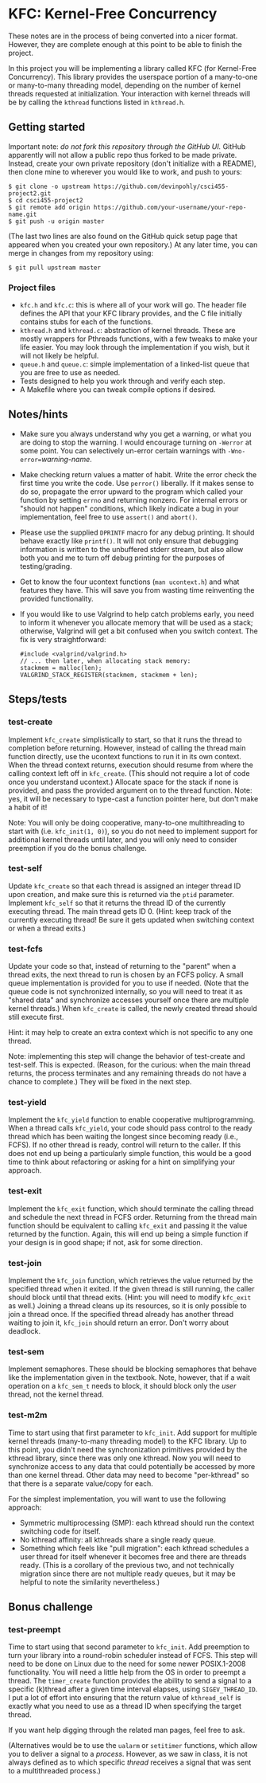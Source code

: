 # KFC: Kernel-Free Concurrency

These notes are in the process of being converted into a nicer format.
However, they are complete enough at this point to be able to finish the
project.

In this project you will be implementing a library called KFC (for Kernel-Free
Concurrency).  This library provides the userspace portion of a many-to-one or
many-to-many threading model, depending on the number of kernel threads
requested at initialization.  Your interaction with kernel threads will be by
calling the `kthread` functions listed in `kthread.h`.


## Getting started

Important note: *do not fork this repository through the GitHub UI.*  GitHub
apparently will not allow a public repo thus forked to be made private.
Instead, create your own private repository (don't initialize with a README),
then clone mine to wherever you would like to work, and push to yours:

    $ git clone -o upstream https://github.com/devinpohly/csci455-project2.git
    $ cd csci455-project2
    $ git remote add origin https://github.com/your-username/your-repo-name.git
    $ git push -u origin master

(The last two lines are also found on the GitHub quick setup page that appeared
when you created your own repository.)  At any later time, you can merge in
changes from my repository using:

    $ git pull upstream master

### Project files

- `kfc.h` and `kfc.c`: this is where all of your work will go.  The header file
  defines the API that your KFC library provides, and the C file initially
  contains stubs for each of the functions.
- `kthread.h` and `kthread.c`: abstraction of kernel threads.  These are mostly
  wrappers for Pthreads functions, with a few tweaks to make your life easier.
  You may look through the implementation if you wish, but it will not likely
  be helpful.
- `queue.h` and `queue.c`: simple implementation of a linked-list queue that
  you are free to use as needed.
- Tests designed to help you work through and verify each step.
- A Makefile where you can tweak compile options if desired.


## Notes/hints

- Make sure you always understand why you get a warning, or what you are doing
  to stop the warning.  I would encourage turning on `-Werror` at some point.
  You can selectively un-error certain warnings with
  `-Wno-error=`*warning-name*.

- Make checking return values a matter of habit.  Write the error check the
  first time you write the code.  Use `perror()` liberally.  If it makes sense
  to do so, propagate the error upward to the program which called your
  function by setting `errno` and returning nonzero.  For internal errors or
  "should not happen" conditions, which likely indicate a bug in your
  implementation, feel free to use `assert()` and `abort()`.

- Please use the supplied `DPRINTF` macro for any debug printing.  It should
  behave exactly like `printf()`.  It will not only ensure that debugging
  information is written to the unbuffered stderr stream, but also allow both
  you and me to turn off debug printing for the purposes of testing/grading.

- Get to know the four ucontext functions (`man ucontext.h`) and what features
  they have.  This will save you from wasting time reinventing the provided
  functionality.

- If you would like to use Valgrind to help catch problems early, you need to
  inform it whenever you allocate memory that will be used as a stack;
  otherwise, Valgrind will get a bit confused when you switch context.  The fix
  is very straightforward:

      #include <valgrind/valgrind.h>
      // ... then later, when allocating stack memory:
      stackmem = malloc(len);
      VALGRIND_STACK_REGISTER(stackmem, stackmem + len);


## Steps/tests

### test-create

Implement `kfc_create` simplistically to start, so that it runs the thread to
completion before returning.  However, instead of calling the thread main
function directly, use the ucontext functions to run it in its own context.
When the thread context returns, execution should resume from where the calling
context left off in `kfc_create`.  (This should not require a lot of code once
you understand ucontext.)  Allocate space for the stack if none is provided,
and pass the provided argument on to the thread function.  Note: yes, it will
be necessary to type-cast a function pointer here, but don't make a habit of
it!

Note: You will only be doing cooperative, many-to-one multithreading to start
with (i.e. `kfc_init(1, 0)`), so you do not need to implement support for
additional kernel threads until later, and you will only need to consider
preemption if you do the bonus challenge.

### test-self

Update `kfc_create` so that each thread is assigned an integer thread ID upon
creation, and make sure this is returned via the `ptid` parameter.  Implement
`kfc_self` so that it returns the thread ID of the currently executing thread.
The main thread gets ID 0.  (Hint: keep track of the currently executing
thread!  Be sure it gets updated when switching context or when a thread
exits.)

### test-fcfs

Update your code so that, instead of returning to the "parent" when a thread
exits, the next thread to run is chosen by an FCFS policy.  A small queue
implementation is provided for you to use if needed.  (Note that the queue code
is not synchronized internally, so you will need to treat it as "shared data"
and synchronize accesses yourself once there are multiple kernel threads.) When
`kfc_create` is called, the newly created thread should still execute first.

Hint: it may help to create an extra context which is not specific to any one
thread.

Note: implementing this step will change the behavior of test-create and
test-self.  This is expected.  (Reason, for the curious: when the main thread
returns, the process terminates and any remaining threads do not have a chance
to complete.)  They will be fixed in the next step.

### test-yield

Implement the `kfc_yield` function to enable cooperative multiprogramming.
When a thread calls `kfc_yield`, your code should pass control to the ready
thread which has been waiting the longest since becoming ready (i.e., FCFS).
If no other thread is ready, control will return to the caller.  If this does
not end up being a particularly simple function, this would be a good time to
think about refactoring or asking for a hint on simplifying your approach.

### test-exit

Implement the `kfc_exit` function, which should terminate the calling thread
and schedule the next thread in FCFS order.  Returning from the thread main
function should be equivalent to calling `kfc_exit` and passing it the value
returned by the function.  Again, this will end up being a simple function if
your design is in good shape; if not, ask for some direction.

### test-join

Implement the `kfc_join` function, which retrieves the value returned by the
specified thread when it exited.  If the given thread is still running, the
caller should block until that thread exits.  (Hint: you will need to modify
`kfc_exit` as well.)  Joining a thread cleans up its resources, so it is only
possible to join a thread once.  If the specified thread already has another
thread waiting to join it, `kfc_join` should return an error.  Don't worry
about deadlock.

### test-sem

Implement semaphores.  These should be blocking semaphores that behave like the
implementation given in the textbook.  Note, however, that if a wait operation
on a `kfc_sem_t` needs to block, it should block only the *user* thread, not
the kernel thread.

### test-m2m

Time to start using that first parameter to `kfc_init`.  Add support for multiple
kernel threads (many-to-many threading model) to the KFC library.  Up to this
point, you didn't need the synchronization primitives provided by the kthread
library, since there was only one kthread.  Now you will need to synchronize
access to any data that could potentially be accessed by more than one kernel
thread.  Other data may need to become "per-kthread" so that there is a
separate value/copy for each.

For the simplest implementation, you will want to use the following approach:

- Symmetric multiprocessing (SMP): each kthread should run the context
  switching code for itself.
- No kthread affinity: all kthreads share a single ready queue.
- Something which feels like "pull migration": each kthread schedules a user
  thread for itself whenever it becomes free and there are threads ready.
  (This is a corollary of the previous two, and not technically migration since
  there are not multiple ready queues, but it may be helpful to note the
  similarity nevertheless.)


## Bonus challenge

### test-preempt

Time to start using that second parameter to `kfc_init`.  Add preemption to
turn your library into a round-robin scheduler instead of FCFS.  This step will
need to be done on Linux due to the need for some newer POSIX.1-2008
functionality.  You will need a little help from the OS in order to preempt a
thread.  The `timer_create` function provides the ability to send a signal to a
specific (k)thread after a given time interval elapses, using
`SIGEV_THREAD_ID`.  I put a lot of effort into ensuring that the return value
of `kthread_self` is exactly what you need to use as a thread ID when
specifying the target thread.

If you want help digging through the related man pages, feel free to ask.

(Alternatives would be to use the `ualarm` or `setitimer` functions, which
allow you to deliver a signal to a *process*.  However, as we saw in class, it
is not always defined as to which specific *thread* receives a signal that was
sent to a multithreaded process.)
